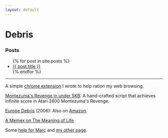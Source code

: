 ```yaml
---
layout: default
---
```


# Debris

### Posts

<ul> {% for post in site.posts %} <li>
<a href="{{ post.url }}">{{ post.title }}</a>
</li> {% endfor %} </ul>

***

A simple [chrome extension](https://chrome.google.com/webstore/detail/hnmgemoihkmeokbbnfjackbolifealma?utm_source=chrome-app-launcher-info-dialog) I wrote to help ration my web browsing.

[Montezuma's Revenge in under 5KB](montezuma): A hand-crafted script that achieves infinite score in Atari 2600 Montezuma's Revenge.

[Europe Debris](./debris/europe.pdf) (2006): Also on [Amazon](http://www.amazon.com/EUROPE-DEBRIS-Epic-Gabe-Europe/dp/0557033764).

[A Memex on The Meaning of Life](./debris/meaning.pdf)

Some [help for Marc](marchelp) and [my other page](index).
